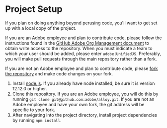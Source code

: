 # Project Setup

If you plan on doing anything beyond perusing code, you'll want to get set up with a local copy of the project.

If you are an Adobe employee and plan to contribute code, please follow the instructions found in the [GitHub Adobe Org Management document](https://git.corp.adobe.com/OpenSourceAdvisoryBoard/handbook/blob/master/GitHub-Adobe-Org-Management.md#request-access-to-our-adobe-github-org) to obtain write access to the repository. When you must indicate a team to which your user should be added, please enter `adobe|UnifiedJS`. Preferably, you will make pull requests through the main repository rather than a fork.

If you are not an Adobe employee and plan to contribute code, please [fork the repository](https://help.github.com/en/github/getting-started-with-github/fork-a-repo) and make code changes on your fork.

1. Install [node.js](https://nodejs.org/). If you already have node installed, be sure it is version 12.12.0 or higher.
1. Clone this repository. If you are an Adobe employee, you will do this by running `git clone git@github.com:adobe/alloy.git`. If you are not an Adobe employee and have your own fork, the git address will be specific to your fork.
1. After navigating into the project directory, install project dependencies by running `npm install`.
